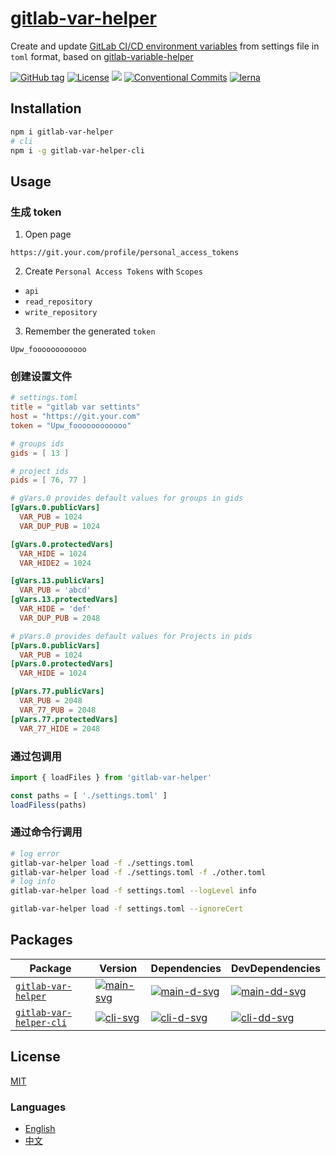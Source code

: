 # [gitlab-var-helper](https://waitingsong.github.io/gitlab-var-helper/)

Create and update [GitLab CI/CD environment variables] from settings file in `toml` format,
based on [gitlab-variable-helper]


[![GitHub tag](https://img.shields.io/github/tag/waitingsong/gitlab-var-helper.svg)]()
[![License](https://img.shields.io/badge/license-MIT-blue.svg)](https://opensource.org/licenses/MIT)
![](https://img.shields.io/badge/lang-TypeScript-blue.svg)
[![Conventional Commits](https://img.shields.io/badge/Conventional%20Commits-1.0.0-yellow.svg)](https://conventionalcommits.org)
[![lerna](https://img.shields.io/badge/maintained%20with-lerna-cc00ff.svg)](https://lernajs.io/)


## Installation

```sh
npm i gitlab-var-helper
# cli
npm i -g gitlab-var-helper-cli
```


## Usage

### 生成 token

1. Open page
  ```
  https://git.your.com/profile/personal_access_tokens
  ```
2. Create `Personal Access Tokens` with `Scopes`
  - `api` 
  - `read_repository`
  - `write_repository`
3. Remember the generated `token`
  ```
  Upw_foooooooooooo
  ```


### 创建设置文件

```toml
# settings.toml
title = "gitlab var settints"
host = "https://git.your.com"
token = "Upw_foooooooooooo"

# groups ids
gids = [ 13 ]

# project ids
pids = [ 76, 77 ]

# gVars.0 provides default values for groups in gids 
[gVars.0.publicVars]
  VAR_PUB = 1024
  VAR_DUP_PUB = 1024

[gVars.0.protectedVars]
  VAR_HIDE = 1024
  VAR_HIDE2 = 1024

[gVars.13.publicVars]
  VAR_PUB = 'abcd'
[gVars.13.protectedVars]
  VAR_HIDE = 'def'
  VAR_DUP_PUB = 2048

# pVars.0 provides default values for Projects in pids
[pVars.0.publicVars]
  VAR_PUB = 1024
[pVars.0.protectedVars]
  VAR_HIDE = 1024

[pVars.77.publicVars]
  VAR_PUB = 2048
  VAR_77_PUB = 2048
[pVars.77.protectedVars]
  VAR_77_HIDE = 2048

```

### 通过包调用

```ts
import { loadFiles } from 'gitlab-var-helper'

const paths = [ './settings.toml' ]
loadFiless(paths)
```

### 通过命令行调用

```sh
# log error
gitlab-var-helper load -f ./settings.toml
gitlab-var-helper load -f ./settings.toml -f ./other.toml
# log info
gitlab-var-helper load -f settings.toml --logLevel info

gitlab-var-helper load -f settings.toml --ignoreCert
```


## Packages

| Package                   | Version                | Dependencies                 | DevDependencies                |
| ------------------------- | ---------------------- | ---------------------------- | ------------------------------ |
| [`gitlab-var-helper`]     | [![main-svg]][main-ch] | [![main-d-svg]][main-d-link] | [![main-dd-svg]][main-dd-link] |
| [`gitlab-var-helper-cli`] | [![cli-svg]][cli-ch]   | [![cli-d-svg]][cli-d-link]   | [![cli-dd-svg]][cli-dd-link]   |


## License
[MIT](LICENSE)


### Languages
- [English](README.md)
- [中文](README.zh-CN.md)


[`gitlab-var-helper`]: https://github.com/waitingsong/gitlab-var-helper/tree/master/packages/gitlab-var-helper
[main-svg]: https://img.shields.io/npm/v/gitlab-var-helper.svg?maxAge=86400
[main-ch]: https://github.com/waitingsong/gitlab-var-helper/tree/master/packages/gitlab-var-helper/CHANGELOG.md
[main-d-svg]: https://david-dm.org/waitingsong/gitlab-var-helper.svg?path=packages/gitlab-var-helper
[main-d-link]: https://david-dm.org/waitingsong/gitlab-var-helper.svg?path=packages/gitlab-var-helper
[main-dd-svg]: https://david-dm.org/waitingsong/gitlab-var-helper/dev-status.svg?path=packages/gitlab-var-helper
[main-dd-link]: https://david-dm.org/waitingsong/gitlab-var-helper?path=packages/gitlab-var-helper#info=devDependencies


[`gitlab-var-helper-cli`]: https://github.com/waitingsong/gitlab-var-helper/tree/master/packages/gitlab-var-helper-cli
[cli-svg]: https://img.shields.io/npm/v/gitlab-var-helper-cli.svg?maxAge=86400
[cli-ch]: https://github.com/waitingsong/gitlab-var-helper/tree/master/packages/gitlab-var-helper-cli/CHANGELOG.md
[cli-d-svg]: https://david-dm.org/waitingsong/gitlab-var-helper.svg?path=packages/gitlab-var-helper-cli
[cli-d-link]: https://david-dm.org/waitingsong/gitlab-var-helper.svg?path=packages/gitlab-var-helper-cli
[cli-dd-svg]: https://david-dm.org/waitingsong/gitlab-var-helper/dev-status.svg?path=packages/gitlab-var-helper-cli
[cli-dd-link]: https://david-dm.org/waitingsong/gitlab-var-helper?path=packages/gitlab-var-helper-cli#info=devDependencies


[GitLab CI/CD environment variables]: https://docs.gitlab.com/ee/ci/variables/README.html#gitlab-cicd-environment-variables
[gitlab-variable-helper]: https://github.com/soulteary/gitlab-variable-helper

